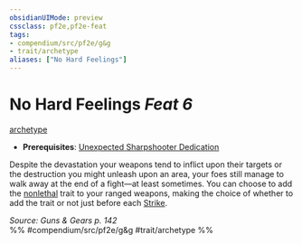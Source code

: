 ```yaml
---
obsidianUIMode: preview
cssclass: pf2e,pf2e-feat
tags:
- compendium/src/pf2e/g&g
- trait/archetype
aliases: ["No Hard Feelings"]
---
```

# No Hard Feelings  *Feat 6*  
[archetype](archetype.md "Archetype Feat Trait")  

- **Prerequisites**: [Unexpected Sharpshooter Dedication](unexpected-sharpshooter-dedication-g-g.md)

Despite the devastation your weapons tend to inflict upon their targets or the destruction you might unleash upon an area, your foes still manage to walk away at the end of a fight—at least sometimes. You can choose to add the [nonlethal](nonlethal.md "Nonlethal Weapon Trait") trait to your ranged weapons, making the choice of whether to add the trait or not just before each [Strike](strike.md).

*Source: Guns & Gears p. 142*  
%% #compendium/src/pf2e/g&g #trait/archetype %%